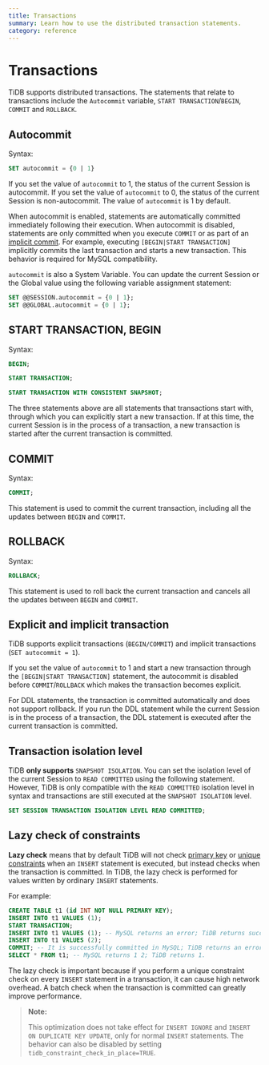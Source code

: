 ```yaml
---
title: Transactions
summary: Learn how to use the distributed transaction statements.
category: reference
---
```


# Transactions

TiDB supports distributed transactions. The statements that relate to transactions include the `Autocommit` variable, `START TRANSACTION`/`BEGIN`, `COMMIT` and `ROLLBACK`.

## Autocommit

Syntax:

```sql
SET autocommit = {0 | 1}
```

If you set the value of `autocommit` to 1, the status of the current Session is autocommit. If you set the value of `autocommit` to 0, the status of the current Session is non-autocommit. The value of `autocommit` is 1 by default.

When autocommit is enabled, statements are automatically committed immediately following their execution. When autocommit is disabled, statements are only committed when you execute `COMMIT` or as part of an [implicit commit](https://dev.mysql.com/doc/refman/8.0/en/implicit-commit.html). For example, executing `[BEGIN|START TRANSACTION]` implicitly commits the last transaction and starts a new transaction. This behavior is required for MySQL compatibility.

`autocommit` is also a System Variable. You can update the current Session or the Global value using the following variable assignment statement:

```sql
SET @@SESSION.autocommit = {0 | 1};
SET @@GLOBAL.autocommit = {0 | 1};
```

## START TRANSACTION, BEGIN

Syntax:

```sql
BEGIN;

START TRANSACTION;

START TRANSACTION WITH CONSISTENT SNAPSHOT;
```

The three statements above are all statements that transactions start with, through which you can explicitly start a new transaction. If at this time, the current Session is in the process of a transaction, a new transaction is started after the current transaction is committed.

## COMMIT

Syntax:

```sql
COMMIT;
```

This statement is used to commit the current transaction, including all the updates between `BEGIN` and `COMMIT`.

## ROLLBACK

Syntax:

```sql
ROLLBACK;
```

This statement is used to roll back the current transaction and cancels all the updates between `BEGIN` and `COMMIT`.

## Explicit and implicit transaction

TiDB supports explicit transactions (`BEGIN/COMMIT`) and implicit transactions (`SET autocommit = 1`).

If you set the value of `autocommit` to 1 and start a new transaction through the `[BEGIN|START TRANSACTION]` statement, the autocommit is disabled before `COMMIT`/`ROLLBACK` which makes the transaction becomes explicit.

For DDL statements, the transaction is committed automatically and does not support rollback. If you run the DDL statement while the current Session is in the process of a transaction, the DDL statement is executed after the current transaction is committed.

## Transaction isolation level

TiDB **only supports** `SNAPSHOT ISOLATION`. You can set the isolation level of the current Session to `READ COMMITTED` using the following statement. However, TiDB is only compatible with the `READ COMMITTED` isolation level in syntax and transactions are still executed at the `SNAPSHOT ISOLATION` level.

```sql
SET SESSION TRANSACTION ISOLATION LEVEL READ COMMITTED;
```

## Lazy check of constraints

**Lazy check** means that by default TiDB will not check [primary key](reference/sql/constraints.md#primary-key) or [unique constraints](reference/sql/constraints.md#unique) when an `INSERT` statement is executed, but instead checks when the transaction is committed. In TiDB, the lazy check is performed for values written by ordinary `INSERT` statements.

For example:

```sql
CREATE TABLE t1 (id INT NOT NULL PRIMARY KEY);
INSERT INTO t1 VALUES (1);
START TRANSACTION;
INSERT INTO t1 VALUES (1); -- MySQL returns an error; TiDB returns success.
INSERT INTO t1 VALUES (2);
COMMIT; -- It is successfully committed in MySQL; TiDB returns an error and the transaction rolls back.
SELECT * FROM t1; -- MySQL returns 1 2; TiDB returns 1.
```

The lazy check is important because if you perform a unique constraint check on every `INSERT` statement in a transaction, it can cause high network overhead. A batch check when the transaction is committed can greatly improve performance.

> **Note:**
>
> This optimization does not take effect for `INSERT IGNORE` and `INSERT ON DUPLICATE KEY UPDATE`, only for normal `INSERT` statements. The behavior can also be disabled by setting `tidb_constraint_check_in_place=TRUE`.
